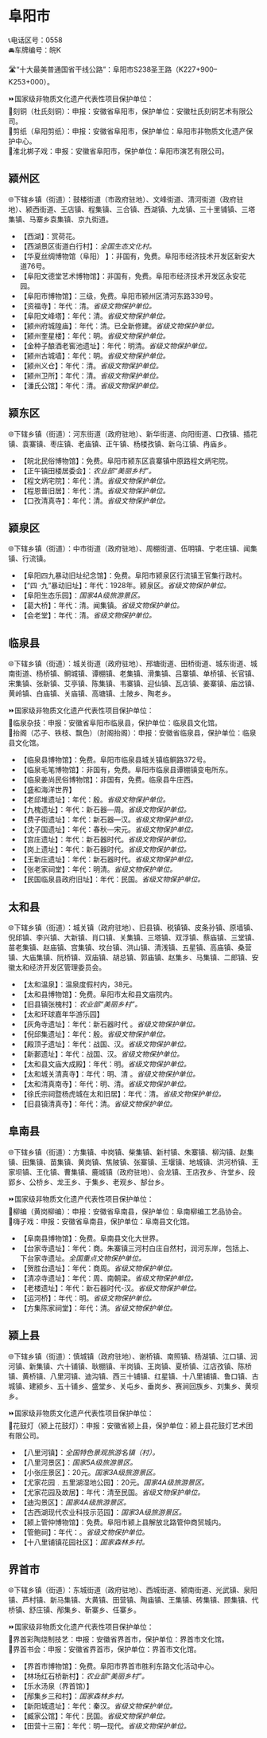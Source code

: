 # 阜阳市  
📞电话区号：0558  
🚘车牌编号：皖K  
  
🛣️“十大最美普通国省干线公路”：阜阳市S238圣王路（K227+900–K253+000）。  
  
⏩国家级非物质文化遗产代表性项目保护单位：  
🔸刻铜（杜氏刻铜）：申报：安徽省阜阳市，保护单位：安徽杜氏刻铜艺术有限公司。  
🔸剪纸（阜阳剪纸）：申报：安徽省阜阳市，保护单位：阜阳市非物质文化遗产保护中心。  
🔸淮北梆子戏：申报：安徽省阜阳市，保护单位：阜阳市演艺有限公司。  

## 颍州区  
🌐下辖乡镇（街道）：鼓楼街道（市政府驻地）、文峰街道、清河街道（政府驻地）、颍西街道、王店镇、程集镇、三合镇、西湖镇、九龙镇、三十里铺镇、三塔集镇、马寨乡袁集镇、京九街道。  
  
* 【西湖】：赏荷花。  
* 【西湖景区街道白行村】：*全国生态文化村。*  
* 【华夏丝绸博物馆（阜阳） 】：非国有，免费。阜阳市经济技术开发区新安大道76号。  
* 【阜阳文德堂艺术博物馆】：非国有，免费。阜阳市经济技术开发区永安花园。  
* 【阜阳市博物馆】：三级，免费。阜阳市颍州区清河东路339号。  
* 【资福寺】：年代：清。*省级文物保护单位。*
* 【阜阳文峰塔】：年代：清。*省级文物保护单位。*
* 【颍州府城隍庙】：年代：清。已全新修建。*省级文物保护单位。*
* 【颍州奎星楼】：年代：明。*省级文物保护单位。*
* 【金种子酿酒老窖池遗址】：年代：明清。*省级文物保护单位。*  
* 【颍州古城墙】：年代：明。*省级文物保护单位。*
* 【颍州义仓】：年代：清。*省级文物保护单位。*
* 【颍州卫所】：年代：清。*省级文物保护单位。*
* 【潘氏公馆】：年代：清。*省级文物保护单位。*
  
## 颍东区  
🌐下辖乡镇（街道）：河东街道（政府驻地）、新华街道、向阳街道、口孜镇、插花镇、袁寨镇、枣庄镇、老庙镇、正午镇、杨楼孜镇、新乌江镇、冉庙乡。  
  
* 【皖北民俗博物馆】：免费。阜阳市颍东区袁寨镇中原路程文炳宅院。  
* 【正午镇田楼居委会】：*农业部“美丽乡村”。*  
* 【程文炳宅院】：年代：清。*省级文物保护单位。*
* 【程恩普旧居】：年代：清。*省级文物保护单位。*
* 【口孜清真寺】：年代：清。*省级文物保护单位。*  

## 颍泉区  
🌐下辖乡镇（街道）：中市街道（政府驻地）、周棚街道、伍明镇、宁老庄镇、闻集镇、行流镇。  
  
* 【阜阳四九暴动旧址纪念馆】：免费。阜阳市颍泉区行流镇王官集行政村。  
* 【“四 ·九”暴动旧址】：年代：1928年。颍泉区。*省级文物保护单位。*
* 【阜阳生态乐园】：*国家4A级旅游景区。*  
* 【葛大桥】：年代：清。闻集镇。*省级文物保护单位。*
* 【会老堂】：年代：清。*省级文物保护单位。*  

## 临泉县  
🌐下辖乡镇（街道）：城关街道（政府驻地）、邢塘街道、田桥街道、城东街道、城南街道、杨桥镇、鲖城镇、谭棚镇、老集镇、滑集镇、吕寨镇、单桥镇、长官镇、宋集镇、张新镇、艾亭镇、陈集镇、韦寨镇、迎仙镇、瓦店镇、姜寨镇、庙岔镇、黄岭镇、白庙镇、关庙镇、高塘镇、土陂乡、陶老乡。  
  
⏩国家级非物质文化遗产代表性项目保护单位：  
🔸临泉杂技：申报：安徽省阜阳市临泉县，保护单位：临泉县文化馆。    
🔸抬阁（芯子、铁枝、飘色）（肘阁抬阁）：申报：安徽省临泉县，保护单位：临泉县文化馆。   
  
* 【临泉县博物馆】：免费。阜阳市临泉县城关镇临鲖路372号。  
* 【临泉毛笔博物馆】：非国有，免费。阜阳市临泉县谭棚镇变电所东。  
* 【临泉姜尚民俗博物馆】：非国有，免费。临泉县牛庄西。  
* 【盛和海洋世界】  
* 【老邱堆遗址】：年代：殷。*省级文物保护单位。*
* 【九槐遗址】：年代：新石器—周。*省级文物保护单位。*
* 【费子街遗址】：年代：新石器—汉。*省级文物保护单位。*
* 【沈子国遗址】：年代：春秋—宋元。*省级文物保护单位。*
* 【宫庄遗址】：年代：新石器时代。*省级文物保护单位。*
* 【岗上遗址】：年代：新石器时代。*省级文物保护单位。*
* 【王新庄遗址】：年代：新石器时代。*省级文物保护单位。*
* 【张老家祠堂】：年代：明清。*省级文物保护单位。*
* 【民国临泉县政府旧址】：年代：民国。*省级文物保护单位。*  

## 太和县  
🌐下辖乡镇（街道）：城关镇（政府驻地）、旧县镇、税镇镇、皮条孙镇、原墙镇、倪邱镇、李兴镇、大新镇、肖口镇、关集镇、三塔镇、双浮镇、蔡庙镇、三堂镇、苗老集镇、赵庙镇、宫集镇、坟台镇、洪山镇、清浅镇、五星镇、高庙镇、桑营镇、大庙集镇、阮桥镇、双庙镇、胡总镇、郭庙镇、赵集乡、马集镇、二郎镇、安徽太和经济开发区管理委员会。  
  
* 【太和温泉】：温泉度假村内，38元。  
* 【太和县博物馆】：免费。阜阳市太和县文庙院内。  
* 【旧县镇张槐村】：*农业部“美丽乡村”。*  
* 【太和环球嘉年华游乐园】  
* 【灰角寺遗址】：年代：新石器时代 。*省级文物保护单位。*
* 【倪邱集遗址】：年代：殷。*省级文物保护单位。*
* 【殿顶子遗址】：年代：战国、汉。*省级文物保护单位。*
* 【新郪遗址】：年代：战国、汉。*省级文物保护单位。*
* 【太和县文庙大成殿】：年代：明。*省级文物保护单位。*
* 【太和城关清真寺】：年代：明、清 。*省级文物保护单位。*
* 【太和清真南寺】：年代：明、清。*省级文物保护单位。*
* 【徐氏宗祠暨杨虎城在太和旧居】：年代：清。*省级文物保护单位。*
* 【旧县镇清真寺】：年代：清。*省级文物保护单位。*

## 阜南县  
🌐下辖乡镇（街道）：方集镇、中岗镇、柴集镇、新村镇、朱寨镇、柳沟镇、赵集镇、田集镇、苗集镇、黄岗镇、焦陂镇、张寨镇、王堰镇、地城镇、洪河桥镇、王家坝镇、王化镇、曹集镇、鹿城镇（政府驻地）、会龙镇、王店孜乡、许堂乡、段郢乡、公桥乡、龙王乡、于集乡、老观乡、郜台乡。  
  
⏩国家级非物质文化遗产代表性项目保护单位：  
🔸柳编（黄岗柳编）：申报：安徽省阜南县，保护单位：阜南柳编工艺品协会。  
🔸嗨子戏：申报：安徽省阜南县，保护单位：阜南县文化馆。    
  
* 【阜南县博物馆】：免费。阜南县文化大世界。  
* 【台家寺遗址】：年代：商。朱寨镇三河村白庄自然村，润河东岸，包括上、下台家寺遗址。*全国重点文物保护单位。*  
* 【贺胜台遗址】：年代：商周。*省级文物保护单位。*
* 【清凉寺遗址】：年代：周、南朝梁。*省级文物保护单位。*
* 【老楼遗址】：年代：新石器时代-汉。*省级文物保护单位。*
* 【运河桥】：年代：明。*省级文物保护单位。*
* 【方集陈家祠堂】：年代：清。*省级文物保护单位。*  

## 颍上县  
🌐下辖乡镇（街道）：慎城镇（政府驻地）、谢桥镇、南照镇、杨湖镇、江口镇、润河镇、新集镇、六十铺镇、耿棚镇、半岗镇、王岗镇、夏桥镇、江店孜镇、陈桥镇、黄桥镇、八里河镇、迪沟镇、西三十铺镇、红星镇、十八里铺镇、鲁口镇、古城镇、建颍乡、五十铺乡、盛堂乡、关屯乡、垂岗乡、赛涧回族乡、刘集乡、黄坝乡。  
  
⏩国家级非物质文化遗产代表性项目保护单位：  
🔸花鼓灯（颍上花鼓灯）：申报：安徽省颍上县，保护单位：颍上县花鼓灯艺术团有限公司。    
  
* 【八里河镇】：*全国特色景观旅游名镇（村）。*  
* 【八里河景区】：*国家5A级旅游景区。*  
* 【小张庄景区】：20元。*国家3A级旅游景区。*  
* 【尤家花园﹒五里湖湿地公园】：20元。*国家4A级旅游景区。*  
* 【尤家花园及故居】：年代：清至民国。*省级文物保护单位。*
* 【迪沟景区】：*国家4A级旅游景区。*  
* 【古西湖现代农业科技示范园】：*国家3A级旅游景区。*  
* 【颍上管仲博物馆】：免费。阜阳市颍上县解放北路管仲商贸城内。  
* 【管鲍祠】：年代：。*省级文物保护单位。*
* 【十八里铺镇花园社区】：*国家森林乡村。*  

## 界首市  
🌐下辖乡镇（街道）：东城街道（政府驻地）、西城街道、颍南街道、光武镇、泉阳镇、芦村镇、新马集镇、大黄镇、田营镇、陶庙镇、王集镇、砖集镇、顾集镇、代桥镇、舒庄镇、邴集乡、靳寨乡、任寨乡。  
  
⏩国家级非物质文化遗产代表性项目保护单位：  
🔸界首彩陶烧制技艺：申报：安徽省界首市，保护单位：界首市文化馆。  
🔸界首书会：申报：安徽省界首市，保护单位：界首市文化馆。    
  
* 【界首市博物馆】：免费。阜阳市界首市胜利东路文化活动中心。  
* 【林场红石桥新村】：*农业部“美丽乡村”。*  
* 【乐水汤泉（界首馆）】  
* 【邴集乡三和村】：*国家森林乡村。*    
* 【新阳城遗址】：年代：秦汉。*省级文物保护单位。*
* 【臧家公馆】：年代：民国。*省级文物保护单位。*
* 【田营十三窑】：年代：明—现代。*省级文物保护单位。*